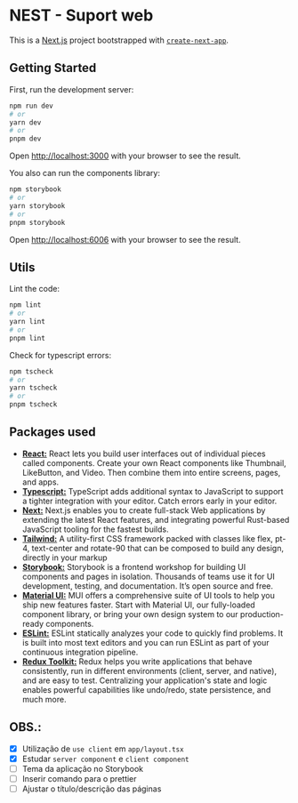 # NEST - Suport web

This is a [Next.js](https://nextjs.org/) project bootstrapped with [`create-next-app`](https://github.com/vercel/next.js/tree/canary/packages/create-next-app).

## Getting Started

First, run the development server:

```bash
npm run dev
# or
yarn dev
# or
pnpm dev
```
Open [http://localhost:3000](http://localhost:3000) with your browser to see the result.

You also can run the components library:

```bash
npm storybook
# or
yarn storybook
# or
pnpm storybook
```
Open [http://localhost:6006](http://localhost:6006) with your browser to see the result.

## Utils

Lint the code:
```bash
npm lint
# or
yarn lint
# or
pnpm lint
```
Check for typescript errors:
```bash
npm tscheck
# or
yarn tscheck
# or
pnpm tscheck
```

## Packages used
- [**React:**](https://react.dev/) React lets you build user interfaces out of individual pieces called components. Create your own React components like Thumbnail, LikeButton, and Video. Then combine them into entire screens, pages, and apps.
- [**Typescript:**](https://www.typescriptlang.org/) TypeScript adds additional syntax to JavaScript to support a tighter integration with your editor. Catch errors early in your editor.
- [**Next:**](https://nextjs.org/) Next.js enables you to create full-stack Web applications by extending the latest React features, and integrating powerful Rust-based JavaScript tooling for the fastest builds.
- [**Tailwind:**](https://tailwindcss.com/) A utility-first CSS framework packed with classes like flex, pt-4, text-center and rotate-90 that can be composed to build any design, directly in your markup
- [**Storybook:**](https://storybook.js.org/) Storybook is a frontend workshop for building UI components and pages in isolation. Thousands of teams use it for UI development, testing, and documentation. It’s open source and free.
- [**Material UI:**](https://mui.com/) MUI offers a comprehensive suite of UI tools to help you ship new features faster. Start with Material UI, our fully-loaded component library, or bring your own design system to our production-ready components.
- [**ESLint:**](https://eslint.org/) ESLint statically analyzes your code to quickly find problems. It is built into most text editors and you can run ESLint as part of your continuous integration pipeline.
- [**Redux Toolkit:**](https://redux-toolkit.js.org/) Redux helps you write applications that behave consistently, run in different environments (client, server, and native), and are easy to test. Centralizing your application's state and logic enables powerful capabilities like undo/redo, state persistence, and much more.

## OBS.:
- [X] Utilização de `use client` em `app/layout.tsx`
- [X] Estudar `server component` e `client component`
- [ ] Tema da aplicação no Storybook
- [ ] Inserir comando para o prettier
- [ ] Ajustar o título/descrição das páginas
